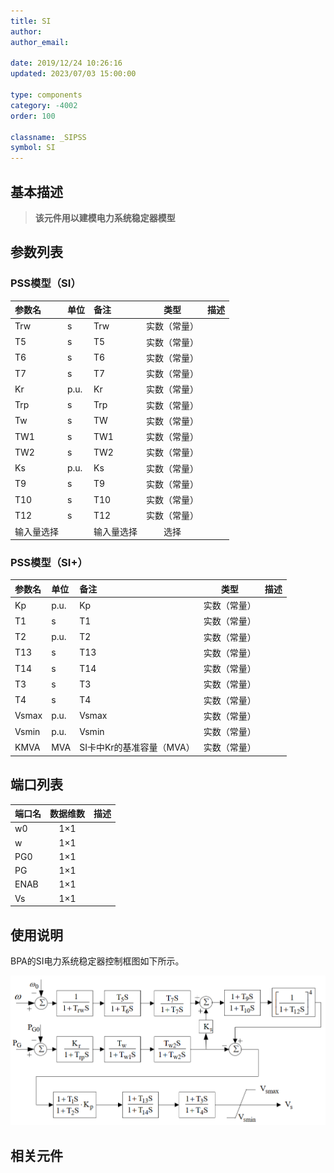 ```yaml
---
title: SI
author:
author_email:

date: 2019/12/24 10:26:16
updated: 2023/07/03 15:00:00

type: components
category: -4002
order: 100

classname: _SIPSS
symbol: SI
---
```


## 基本描述
> **该元件用以建模电力系统稳定器模型**

## 参数列表
### PSS模型（SI）
| 参数名 | 单位 | 备注 | 类型 | 描述 |
| :--- | :--- | :--- | :--: | :--- |
| Trw | s | Trw | 实数（常量） |  |
| T5 | s | T5 | 实数（常量） |  |
| T6 | s | T6 | 实数（常量） |  |
| T7 | s | T7 | 实数（常量） |  |
| Kr | p.u. | Kr | 实数（常量） |  |
| Trp | s | Trp | 实数（常量） |  |
| Tw | s | TW | 实数（常量） |  |
| TW1 | s | TW1 | 实数（常量） |  |
| TW2 | s | TW2 | 实数（常量） |  |
| Ks | p.u. | Ks | 实数（常量） |  |
| T9 | s | T9 | 实数（常量） |  |
| T10 | s | T10 | 实数（常量） |  |
| T12 | s | T12 | 实数（常量） |  |
| 输入量选择 |  | 输入量选择 | 选择 |  |

### PSS模型（SI+）
| 参数名 | 单位 | 备注 | 类型 | 描述 |
| :--- | :--- | :--- | :--: | :--- |
| Kp | p.u. | Kp | 实数（常量） |  |
| T1 | s | T1 | 实数（常量） |  |
| T2 | p.u. | T2 | 实数（常量） |  |
| T13 | s | T13 | 实数（常量） |  |
| T14 | s | T14 | 实数（常量） |  |
| T3 | s | T3 | 实数（常量） |  |
| T4 | s | T4 | 实数（常量） |  |
| Vsmax | p.u. | Vsmax | 实数（常量） |  |
| Vsmin | p.u. | Vsmin | 实数（常量） |  |
| KMVA | MVA | SI卡中Kr的基准容量（MVA） | 实数（常量） |  |


## 端口列表

| 端口名 | 数据维数 | 描述 |
| :--- | :--:  | :--- |
| w0 | 1×1 | |
| w | 1×1 | |
| PG0 | 1×1 | |
| PG | 1×1 | |
| ENAB | 1×1 | |
| Vs | 1×1 | |

## 使用说明
BPA的SI电力系统稳定器控制框图如下所示。

![等效图](./SI.png)

## 相关元件

